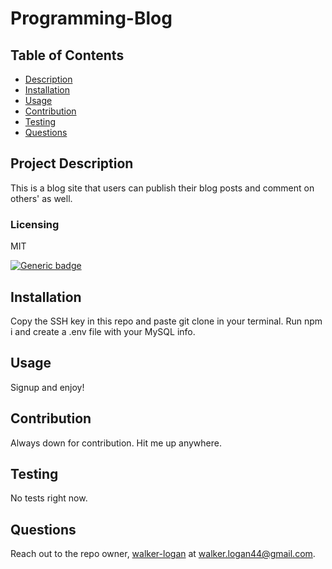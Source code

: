 # Programming-Blog

## Table of Contents

- [Description](#project-description)
- [Installation](#installation)
- [Usage](#usage)
- [Contribution](#contribution)
- [Testing](#testing)
- [Questions](#questions)

## Project Description

This is a blog site that users can publish their blog posts and comment on others' as well.

### Licensing

MIT

[![Generic badge](https://img.shields.io/badge/License-MIT-green.svg)](https://choosealicense.com/licenses/mit/.)

## Installation

Copy the SSH key in this repo and paste git clone <ssh key> in your terminal. Run npm i and create a .env file with your MySQL info.

## Usage

Signup and enjoy!

## Contribution

Always down for contribution. Hit me up anywhere.

## Testing

No tests right now.

## Questions

Reach out to the repo owner, [walker-logan](https://github.com/walker-logan) at walker.logan44@gmail.com.

